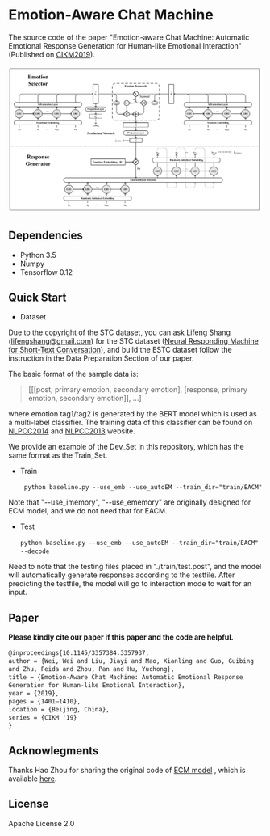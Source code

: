 # Emotion-Aware Chat Machine

The source code of the paper "Emotion-aware Chat Machine: Automatic Emotional Response Generation for Human-like Emotional Interaction" (Published on [CIKM2019](https://dl.acm.org/doi/10.1145/3357384.3357937)).

![image](https://github.com/CCIIPLab/EACM/blob/main/Model.png)

## Dependencies
	
* Python 3.5
* Numpy
* Tensorflow 0.12

## Quick Start

* Dataset

Due to the copyright of the STC dataset, you can ask Lifeng Shang (lifengshang@gmail.com) for the STC dataset ([Neural Responding Machine for Short-Text Conversation](https://arxiv.org/abs/1503.02364v2)), and build the ESTC dataset follow the instruction in the Data Preparation Section of our paper.

The basic format of the sample data is:

>  [[[post, primary emotion, secondary emotion], [response, primary emotion, secondary emotion]], ...]

where emotion tag1/tag2 is generated by the BERT model which is used as a multi-label classifier.  The training data of this classifier can be found on [NLPCC2014](http://tcci.ccf.org.cn/conference/2014/pages/page04_sam.html) and [NLPCC2013](http://tcci.ccf.org.cn/conference/2013/pages/page04_eva.html) website.

We provide an example of the Dev_Set in this repository, which has the same format as the Train_Set.

* Train

	``` python baseline.py --use_emb --use_autoEM --train_dir="train/EACM"```

Note that "--use_imemory", "--use_ememory" are originally designed for ECM model, and we do not need that for EACM.

* Test

	``` python baseline.py --use_emb --use_autoEM --train_dir="train/EACM" --decode	```

Need to note that the testing files placed in "./train/test.post", and the model will automatically generate responses according to the testfile.
After predicting the testfile, the model will go to interaction mode to wait for an input.

## Paper

**Please kindly cite our paper if this paper and the code are helpful.**
```
@inproceedings{10.1145/3357384.3357937,
author = {Wei, Wei and Liu, Jiayi and Mao, Xianling and Guo, Guibing and Zhu, Feida and Zhou, Pan and Hu, Yuchong},
title = {Emotion-Aware Chat Machine: Automatic Emotional Response Generation for Human-like Emotional Interaction},
year = {2019},
pages = {1401–1410},
location = {Beijing, China},
series = {CIKM '19}
}
```

## Acknowlegments

Thanks Hao Zhou for sharing the original code of [ECM model](https://arxiv.org/abs/1704.01074) , which is available [here](https://github.com/thu-coai/ecm).

## License

Apache License 2.0
